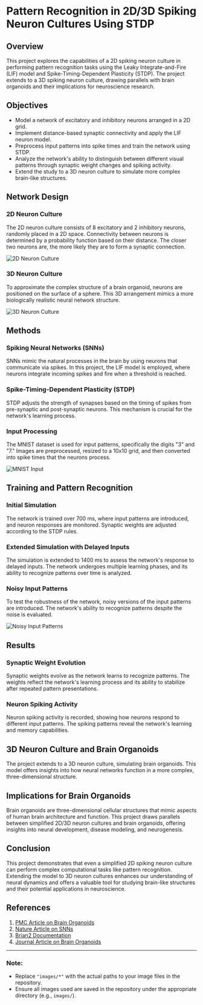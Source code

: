 # Pattern Recognition in 2D/3D Spiking Neuron Cultures Using STDP

## Overview

This project explores the capabilities of a 2D spiking neuron culture in performing pattern recognition tasks using the Leaky Integrate-and-Fire (LIF) model and Spike-Timing-Dependent Plasticity (STDP). The project extends to a 3D spiking neuron culture, drawing parallels with brain organoids and their implications for neuroscience research.

## Objectives

- Model a network of excitatory and inhibitory neurons arranged in a 2D grid.
- Implement distance-based synaptic connectivity and apply the LIF neuron model.
- Preprocess input patterns into spike times and train the network using STDP.
- Analyze the network's ability to distinguish between different visual patterns through synaptic weight changes and spiking activity.
- Extend the study to a 3D neuron culture to simulate more complex brain-like structures.

## Network Design

### 2D Neuron Culture

The 2D neuron culture consists of 8 excitatory and 2 inhibitory neurons, randomly placed in a 2D space. Connectivity between neurons is determined by a probability function based on their distance. The closer two neurons are, the more likely they are to form a synaptic connection.

![2D Neuron Culture](images/2d_neuron_culture.png)

### 3D Neuron Culture

To approximate the complex structure of a brain organoid, neurons are positioned on the surface of a sphere. This 3D arrangement mimics a more biologically realistic neural network structure.

![3D Neuron Culture](images/3d_neuron_culture.png)

## Methods

### Spiking Neural Networks (SNNs)

SNNs mimic the natural processes in the brain by using neurons that communicate via spikes. In this project, the LIF model is employed, where neurons integrate incoming spikes and fire when a threshold is reached.

### Spike-Timing-Dependent Plasticity (STDP)

STDP adjusts the strength of synapses based on the timing of spikes from pre-synaptic and post-synaptic neurons. This mechanism is crucial for the network's learning process.

### Input Processing

The MNIST dataset is used for input patterns, specifically the digits "3" and "7." Images are preprocessed, resized to a 10x10 grid, and then converted into spike times that the neurons process.

![MNIST Input](images/mnist_input.png)

## Training and Pattern Recognition

### Initial Simulation

The network is trained over 700 ms, where input patterns are introduced, and neuron responses are monitored. Synaptic weights are adjusted according to the STDP rules.


### Extended Simulation with Delayed Inputs

The simulation is extended to 1400 ms to assess the network's response to delayed inputs. The network undergoes multiple learning phases, and its ability to recognize patterns over time is analyzed.

### Noisy Input Patterns

To test the robustness of the network, noisy versions of the input patterns are introduced. The network's ability to recognize patterns despite the noise is evaluated.

![Noisy Input Patterns](images/noisy_patterns.png)

## Results

### Synaptic Weight Evolution

Synaptic weights evolve as the network learns to recognize patterns. The weights reflect the network's learning process and its ability to stabilize after repeated pattern presentations.


### Neuron Spiking Activity

Neuron spiking activity is recorded, showing how neurons respond to different input patterns. The spiking patterns reveal the network's learning and memory capabilities.


## 3D Neuron Culture and Brain Organoids

The project extends to a 3D neuron culture, simulating brain organoids. This model offers insights into how neural networks function in a more complex, three-dimensional structure.


## Implications for Brain Organoids

Brain organoids are three-dimensional cellular structures that mimic aspects of human brain architecture and function. This project draws parallels between simplified 2D/3D neuron cultures and brain organoids, offering insights into neural development, disease modeling, and neurogenesis.


## Conclusion

This project demonstrates that even a simplified 2D spiking neuron culture can perform complex computational tasks like pattern recognition. Extending the model to 3D neuron cultures enhances our understanding of neural dynamics and offers a valuable tool for studying brain-like structures and their potential applications in neuroscience.

## References

1. [PMC Article on Brain Organoids](https://www.ncbi.nlm.nih.gov/pmc/articles/PMC10420018/)
2. [Nature Article on SNNs](https://www.nature.com/articles/s42003-023-04511-z)
3. [Brian2 Documentation](https://brian2.readthedocs.io/en/stable/)
4. [Journal Article on Brain Organoids](https://journals.biologists.com/dev/article/146/8/dev166074/19861/Brain-organoids-advances-applications-and)

---

### Note:
- Replace `"images/*"` with the actual paths to your image files in the repository.
- Ensure all images used are saved in the repository under the appropriate directory (e.g., `images/`).

